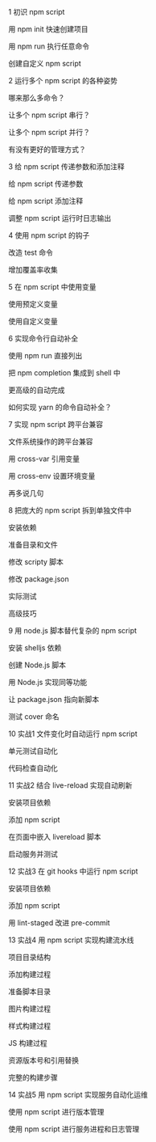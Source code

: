 1 初识 npm script

用 npm init 快速创建项目

用 npm run 执行任意命令

创建自定义 npm script

2 运行多个 npm script 的各种姿势

哪来那么多命令？

让多个 npm script 串行？

让多个 npm script 并行？

有没有更好的管理方式？  

3 给 npm script 传递参数和添加注释

给 npm script 传递参数  

给 npm script 添加注释

调整 npm script 运行时日志输出

4 使用 npm script 的钩子

改造 test 命令

增加覆盖率收集

5 在 npm script 中使用变量

使用预定义变量

使用自定义变量

6 实现命令行自动补全

使用 npm run 直接列出

把 npm completion 集成到 shell 中

更高级的自动完成

如何实现 yarn 的命令自动补全？

7 实现 npm script 跨平台兼容

文件系统操作的跨平台兼容

用 cross-var 引用变量

用 cross-env 设置环境变量

再多说几句

8 把庞大的 npm script 拆到单独文件中

安装依赖

准备目录和文件

修改 scripty 脚本

修改 package.json

实际测试

高级技巧

9 用 node.js 脚本替代复杂的 npm script

安装 shelljs 依赖

创建 Node.js 脚本

用 Node.js 实现同等功能

让 package.json 指向新脚本

测试 cover 命名

10 实战1 文件变化时自动运行 npm script

单元测试自动化

代码检查自动化

11 实战2 结合 live-reload 实现自动刷新

安装项目依赖

添加 npm script

在页面中嵌入 livereload 脚本

启动服务并测试

12 实战3 在 git hooks 中运行 npm script

安装项目依赖

添加 npm script

用 lint-staged 改进 pre-commit

13 实战4 用 npm script 实现构建流水线

项目目录结构

添加构建过程

准备脚本目录

图片构建过程

样式构建过程

JS 构建过程

资源版本号和引用替换

完整的构建步骤

14 实战5 用 npm script 实现服务自动化运维

使用 npm script 进行版本管理

使用 npm script 进行服务进程和日志管理
